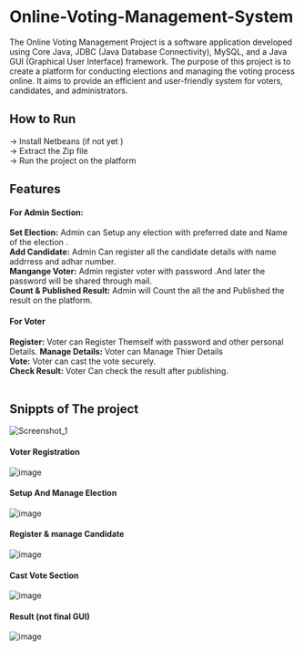 # Online-Voting-Management-System
The Online Voting Management Project is a software application developed using Core Java, JDBC (Java Database Connectivity), MySQL, and a Java GUI (Graphical User Interface) framework. The purpose of this project is to create a platform for conducting elections and managing the voting process online. It aims to provide an efficient and user-friendly system for voters, candidates, and administrators.
## How to Run
-> Install Netbeans (if not yet )
<br>
-> Extract the Zip file
<br>
-> Run the project on the platform
<br>
## Features
#### For Admin Section:
**Set Election:** Admin can Setup any election with preferred date and Name of the election .
<br>
**Add Candidate:** Admin Can register all the candidate details with name addrress and adhar number.
<br>
**Mangange Voter:** Admin register voter with password .And later the password will be shared through mail.
<br>
**Count & Published Result:** Admin will Count the all the and Published the result on the platform.
<br>
#### For Voter
**Register:** Voter can Register Themself with password and other personal Details.
**Manage Details:** Voter can Manage Thier Details<br>
**Vote:** Voter can cast the vote securely.<br>
**Check Result:** Voter Can check the result after publishing.
<br><br>
## Snippts of The project
![Screenshot_1](https://github.com/Debajyotijana03/Online-Voting-Management-System/assets/79994808/f1442aad-1a60-40c0-8fd5-c6f07e79387e)
#### Voter Registration
![image](https://github.com/Debajyotijana03/Online-Voting-Management-System/assets/79994808/7396a218-d59a-47f3-b60e-2f8d898e02ab)
#### Setup And Manage Election
![image](https://github.com/Debajyotijana03/Online-Voting-Management-System/assets/79994808/3a696cbb-c7c0-41ec-8c72-bad8182e2a61)
#### Register & manage Candidate 
![image](https://github.com/Debajyotijana03/Online-Voting-Management-System/assets/79994808/e4e46bd4-830d-4e7c-838c-9f9aba616a1e)
#### Cast Vote Section
![image](https://github.com/Debajyotijana03/Online-Voting-Management-System/assets/79994808/0e028cb1-2914-4dc5-8025-18fca064a821)

#### Result (not final GUI)
![image](https://github.com/Debajyotijana03/Online-Voting-Management-System/assets/79994808/95c309ce-221e-4128-a7b9-9e3b8926e0fd)


